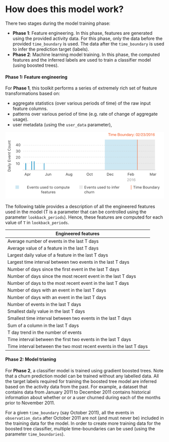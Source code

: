 <script src="../turi/js/recview.js"></script>
# How does this model work? 

There two stages during the model training phase:

- **Phase 1**: Feature engineering. In this phase, features are generated
   using the provided activity data. For this phase, only the data before
   the provided `time_boundary` is used. The data after the `time_boundary` is
   used to infer the prediction target (labels).
- **Phase 2**: Machine learning model training. In this phase, the computed features
  and the inferred labels are used to train a classifier model (using boosted
  trees).



#### Phase 1: Feature engineering

For **Phase 1**, this toolkit performs a series of extremely rich set of
feature transformations based on:
 - aggregate statistics (over various periods of time) of the raw input feature
   columns. 
 - patterns over various period of time (e.g. rate of change of aggregate
   usage). 
 - user metadata (using the `user_data` parameter),

![churn-illustration](images/churn-features.png)

The following table provides a description of all the engineered features used
in the model (T is a parameter that can be controlled using the parameter
`lookback_periods`). Hence, these features are computed for each value of `T`
in `lookback_periods`.

|                 Engineered features                                  | 
|----------------------------------------------------------------------|
| Average number of events in the last T days                          |
| Average value of a feature in the last T days                        |
| Largest daily value of a feature in the last T days                  |
| Largest time interval between two events in the last T days          |
| Number of days since the first event in the last T days              |
| Number of days since the most recent event in the last T days        |
| Number of days to the most recent event in the last T days           |
| Number of days with an event in the last T days                      |
| Number of days with an event in the last T days                      | 
| Number of events in the last T days                                  |
| Smallest daily value in the last T days                              |
| Smallest time interval between two events in the last T days         |
| Sum of a column in the last T days                                   |
| T day trend in the number of events                                  |
| Time interval between the first two events in the last T days        |
| Time interval between the two most recent events in the last T days  |

#### Phase 2: Model trianing 

For **Phase 2**, a classifier model is trained using gradient boosted trees.
Note that a churn prediction model can be trained without any labelled data.
All the target labels required for training the boosted tree model are inferred
based on the activity data from the past. For example, a dataset that contains
data from January 2011 to December 2011 contains historical information about
whether or or a user churned during each of the months prior to November 2011.

For a given `time_boundary` (say October 2011), all the events in
`observation_data` after October 2011 are not (and must never be) included in
the training data for the model. In order to create more training data for the
boosted tree classifier, multiple time-boundaries can be used (using the
parameter `time_boundaries`). 
